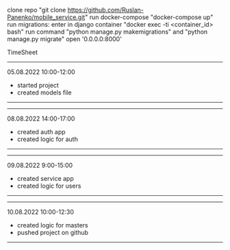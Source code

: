 clone repo "git clone https://github.com/Ruslan-Panenko/mobile_service.git"
run docker-compose "docker-compose up"
run migrations:
    enter in django container "docker exec -ti <container_id> bash"
    run command "python manage.py makemigrations"
    and "python manage.py migrate"
open '0.0.0.0:8000'

TimeSheet

------------------------
05.08.2022
10:00-12:00
- started project
- created models file
------------------------

------------------------
08.08.2022
14:00-17:00
- created auth app
- created logic for auth
------------------------


------------------------
09.08.2022
9:00-15:00
- created service app
- created logic for users
------------------------


------------------------
10.08.2022
10:00-12:30
- created logic for masters
- pushed project on github
------------------------
